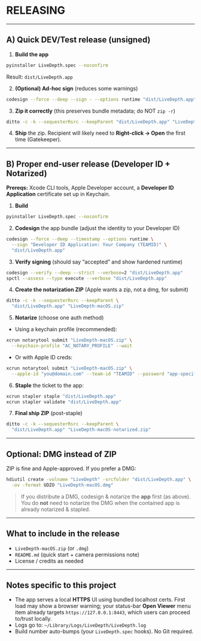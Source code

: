 # RELEASING

---

## A) Quick DEV/Test release (unsigned)

1. **Build the app**

```bash
pyinstaller LiveDepth.spec --noconfirm
```

Result: `dist/LiveDepth.app`

2. **(Optional) Ad-hoc sign** (reduces some warnings)

```bash
codesign --force --deep --sign - --options runtime "dist/LiveDepth.app"
```

3. **Zip it correctly** (this preserves bundle metadata; do NOT `zip -r`)

```bash
ditto -c -k --sequesterRsrc --keepParent "dist/LiveDepth.app" "LiveDepth-macOS.zip"
```

4. **Ship** the zip.
   Recipient will likely need to **Right-click → Open** the first time (Gatekeeper).

---

## B) Proper end-user release (Developer ID + Notarized)

**Prereqs:** Xcode CLI tools, Apple Developer account, a **Developer ID Application** certificate set up in Keychain.

1. **Build**

```bash
pyinstaller LiveDepth.spec --noconfirm
```

2. **Codesign** the app bundle (adjust the identity to your Developer ID)

```bash
codesign --force --deep --timestamp --options runtime \
  --sign "Developer ID Application: Your Company (TEAMID)" \
  "dist/LiveDepth.app"
```

3. **Verify signing** (should say “accepted” and show hardened runtime)

```bash
codesign --verify --deep --strict --verbose=2 "dist/LiveDepth.app"
spctl --assess --type execute --verbose "dist/LiveDepth.app"
```

4. **Create the notarization ZIP** (Apple wants a zip, not a dmg, for submit)

```bash
ditto -c -k --sequesterRsrc --keepParent \
  "dist/LiveDepth.app" "LiveDepth-macOS.zip"
```

5. **Notarize** (choose one auth method)

* Using a keychain profile (recommended):

```bash
xcrun notarytool submit "LiveDepth-macOS.zip" \
  --keychain-profile "AC_NOTARY_PROFILE" --wait
```

* Or with Apple ID creds:

```bash
xcrun notarytool submit "LiveDepth-macOS.zip" \
  --apple-id "you@domain.com" --team-id "TEAMID" --password "app-specific-password" --wait
```

6. **Staple** the ticket to the app:

```bash
xcrun stapler staple "dist/LiveDepth.app"
xcrun stapler validate "dist/LiveDepth.app"
```

7. **Final ship ZIP** (post-staple)

```bash
ditto -c -k --sequesterRsrc --keepParent \
  "dist/LiveDepth.app" "LiveDepth-macOS-notarized.zip"
```

---

## Optional: DMG instead of ZIP

ZIP is fine and Apple-approved. If you prefer a DMG:

```bash
hdiutil create -volname "LiveDepth" -srcfolder "dist/LiveDepth.app" \
  -ov -format UDZO "LiveDepth-macOS.dmg"
```

> If you distribute a DMG, codesign & notarize the **app** first (as above). You do **not** need to notarize the DMG when the contained app is already notarized & stapled.

---

## What to include in the release

* `LiveDepth-macOS.zip` (or `.dmg`)
* `README.md` (quick start + camera permissions note)
* License / credits as needed

---

## Notes specific to this project

* The app serves a local **HTTPS** UI using bundled localhost certs. First load may show a browser warning; your status-bar **Open Viewer** menu item already targets `https://127.0.0.1:8443`, which users can proceed to/trust locally.
* Logs go to: `~/Library/Logs/LiveDepth/LiveDepth.log`
* Build number auto-bumps (your `LiveDepth.spec` hooks). No Git required.


